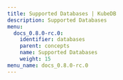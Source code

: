 ```yaml
---
title: Supported Databases | KubeDB
description: Supported Databases
menu:
  docs_0.8.0-rc.0:
    identifier: databases
    parent: concepts
    name: Supported Databases
    weight: 15
menu_name: docs_0.8.0-rc.0
---
```


